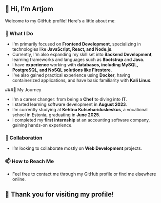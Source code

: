 ## 👋 Hi, I’m Artjom

Welcome to my GitHub profile! Here's a little about me:

### 👀 What I Do
- I'm primarily focused on **Frontend Development**, specializing in technologies like **JavaScript, React, and Node.js**.
- Currently, I'm also expanding my skill set into **Backend Development**, learning frameworks and languages such as **Bootstrap** and **Java**.
- I have **experience** working with **databases, including MySQL, PostgreSQL, and NoSQL solutions like Firestore**.
- I've also gained practical experience using **Docker**, having containerized applications, and have basic familiarity with **Kali Linux**.

###🌱 My Journey
- I'm a career changer: from being a **Chef** to diving into **IT**.
- I started learning software development in **August 2023**.
- I’m currently studying at **Kehtna Kutsehariduskeskus**, a vocational school in Estonia, graduating in **June 2025**.
- I completed my **first internship** at an accounting software company, gaining hands-on experience.

### 💞️ Collaboration
- I’m looking to collaborate mostly on **Web Development** projects.

### 📫 How to Reach Me
- Feel free to contact me through my GitHub profile or find me elsewhere online.

## 🫶 Thank you for visiting my profile!
